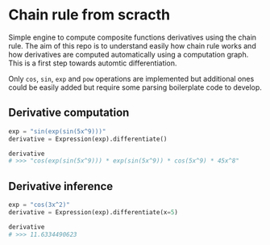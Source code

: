 # Chain rule from scracth

Simple engine to compute composite functions derivatives using the chain rule. The aim of this repo is to understand easily how chain rule works and how derivatives are computed automatically using a computation graph. This is a first step towards automtic differentiation.

Only `cos`, `sin`, `exp` and `pow` operations are implemented but additional ones could be easily added but require some parsing boilerplate code to develop.

## Derivative computation

```python
exp = "sin(exp(sin(5x^9)))"
derivative = Expression(exp).differentiate()

derivative
# >>> "cos(exp(sin(5x^9))) * exp(sin(5x^9)) * cos(5x^9) * 45x^8"
```

## Derivative inference

```python
exp = "cos(3x^2)"
derivative = Expression(exp).differentiate(x=5)

derivative
# >>> 11.6334490623
```
